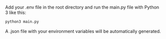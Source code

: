 Add your .env file in the root directory and run the main.py file with Python 3 like this:

```python
python3 main.py
```

A .json file with your environment variables will be automatically generated.
